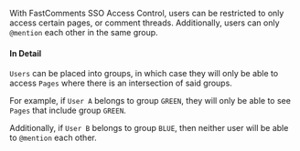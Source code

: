 With FastComments SSO Access Control, users can be restricted to only access certain pages, or comment threads. Additionally,
users can only `@mention` each other in the same group.

#### In Detail

`Users` can be placed into groups, in which case they will only be able to access `Pages` where
there is an intersection of said groups.

For example, if `User A` belongs to group `GREEN`, they will only be able to see `Pages` that
include group `GREEN`.

Additionally, if `User B` belongs to group `BLUE`, then neither user will be able to `@mention` each other.

